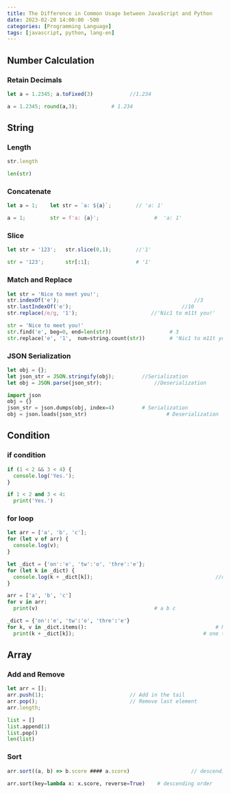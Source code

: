 ```yaml
---
title: The Difference in Common Usage between JavaScript and Python
date: 2023-02-20 14:00:00 -500
categories: [Programming Language]
tags: [javascript, python, lang-en]
---
```


## Number Calculation

### Retain Decimals

```js
let a = 1.2345; a.toFixed(3)			//1.234
```

```python
a = 1.2345; round(a,3);           # 1.234
```

## String

### Length

```js
str.length
```

```python
len(str)
```

### Concatenate

```js
let a = 1;    let str = `a: ${a}`;        // 'a: 1'
```

```python
a = 1;        str = f'a: {a}';				    #  'a: 1'
```

### Slice

```js
let str = '123';   str.slice(0,1);        //'1'
```

```python
str = '123';       str[:1];               # '1'
```

### Match and Replace

```js
let str = 'Nice to meet you!';
str.indexOf('e');											 //3
str.lastIndexOf('e');									 //10
str.replace(/e/g, '1');					       //'Nic1 to m11t you!'
```

```python
str = 'Nice to meet you!'
str.find('e', beg=0, end=len(str))                   # 3
str.replace('e', '1',  num=string.count(str))        # 'Nic1 to m11t you!'
```

### JSON Serialization

```js
let obj = {};
let json_str = JSON.stringify(obj);			//Serialization
let obj = JSON.parse(json_str);					//Deserialization
```

```python
import json
obj = {}
json_str = json.dumps(obj, index=4)			# Serialization
obj = json.loads(json_str)							# Deserialization
```

## Condition

### **if** condition

```js
if (1 < 2 && 3 < 4) {
  console.log('Yes.');
}
```

```python
if 1 < 2 and 3 < 4:
  print('Yes.')
```

### for loop

```js
let arr = ['a', 'b', 'c'];
for (let v of arr) { 														//NOTE the 'of'!
  console.log(v);																//a b c
}									  

let _dict = {'on':'e', 'tw':'o', 'thre':'e'};
for (let k in _dict) { 
  console.log(k + _dict[k]); 										//one two three
}						     
```

```python
arr = ['a', 'b', 'c']
for v in arr:
  print(v)                                      # a b c

_dict = {'on':'e', 'tw':'o', 'thre':'e'}
for k, v in _dict.items():											# NEED "items()"!
  print(k + _dict[k]);					     				    # one two three
```

## Array

### Add and Remove

```js
let arr = [];
arr.push(1);							// Add in the tail
arr.pop();								// Remove last element
arr.length;
```

```python
list = []
list.append(1)
list.pop()
len(list)
```

### Sort

```js
arr.sort((a, b) => b.score #### a.score)					// descending order
```

```python
arr.sort(key=lambda x: x.score, reverse=True)	 # descending order
```

